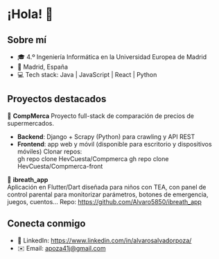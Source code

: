 # ¡Hola! 👋

## Sobre mí
- 🎓 4.º Ingeniería Informática en la Universidad Europea de Madrid
- 📍 Madrid, España
- 💻 Tech stack: Java | JavaScript | React | Python

## Proyectos destacados
🔹 **CompMerca** 
Proyecto full-stack de comparación de precios de supermercados.  
- **Backend**: Django + Scrapy (Python) para crawling y API REST  
- **Frontend**: app web y móvil (disponible para escritorio y dispositivos móviles)
  Clonar repos:  
gh repo clone HevCuesta/Compmerca
gh repo clone HevCuesta/Compmerca-front

🔹 **ibreath_app**  
Aplicación en Flutter/Dart diseñada para niños con TEA, con panel de control parental para monitorizar parámetros, botones de emergencia, juegos, cuentos...
Repo: https://github.com/Alvaro5850/ibreath_app

## Conecta conmigo
- 🔗 LinkedIn: https://www.linkedin.com/in/alvarosalvadorpoza/  
- ✉️ Email: apoza41j@gmail.com
